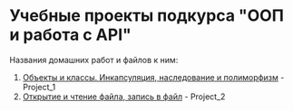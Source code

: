 # **Учебные проекты подкурса "ООП и работа с API"**

Названия домашних работ и файлов к ним:
1. [Объекты и классы. Инкапсуляция, наследование и полиморфизм](https://github.com/netology-code/py-homeworks-basic/tree/master/6.classes) - Project_1
2. [Открытие и чтение файла, запись в файл](https://gitverse.ru/netology/PYAPI_Homework/content/master/README_HOMEWORK.md) - Project_2